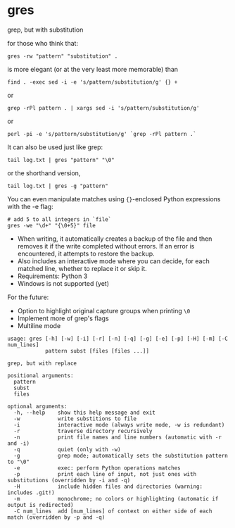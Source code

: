 # gres
grep, but with substitution

for those who think that:

	gres -rw "pattern" "substitution" .

is more elegant (or at the very least more memorable) than
	
	find . -exec sed -i -e 's/pattern/substitution/g' {} +

or
	
	grep -rPl pattern . | xargs sed -i 's/pattern/substitution/g'

or
	
	perl -pi -e 's/pattern/substitution/g' `grep -rPl pattern .`

It can also be used just like grep:

	tail log.txt | gres "pattern" "\0"

or the shorthand version,

	tail log.txt | gres -g "pattern"

You can even manipulate matches using `{}`-enclosed Python expressions with the -e flag:

	# add 5 to all integers in `file`
	gres -we "\d+" "{\0+5}" file

- When writing, it automatically creates a backup of the file and then removes it if the write completed without errors.  If an error is encountered, it attempts to restore the backup.  
- Also includes an interactive mode where you can decide, for each matched line, whether to replace it or skip it.
- Requirements: Python 3
- Windows is not supported (yet)

For the future:
- Option to highlight original capture groups when printing `\0`
- Implement more of grep's flags
- Multiline mode

<!-- markdown is dumb sometimes -->

	usage: gres [-h] [-w] [-i] [-r] [-n] [-q] [-g] [-e] [-p] [-H] [-m] [-C num_lines]
	            pattern subst [files [files ...]]

	grep, but with replace

	positional arguments:
	  pattern
	  subst
	  files

	optional arguments:
	  -h, --help    show this help message and exit
	  -w            write substitions to file
	  -i            interactive mode (always write mode, -w is redundant)
	  -r            traverse directory recursively
	  -n            print file names and line numbers (automatic with -r and -i)
	  -q            quiet (only with -w)
	  -g            grep mode; automatically sets the substitution pattern to "\0"
	  -e            exec: perform Python operations matches
	  -p            print each line of input, not just ones with substitutions (overridden by -i and -q)
	  -H            include hidden files and directories (warning: includes .git!)
	  -m            monochrome; no colors or highlighting (automatic if output is redirected)
	  -C num_lines  add [num_lines] of context on either side of each match (overridden by -p and -q)
